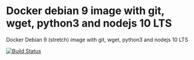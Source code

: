 # Docker debian 9 image with git, wget, python3 and nodejs 10 LTS

Docker Debian 9 (stretch) image with git, wget, python3 and nodejs 10 LTS


[![Build Status](https://travis-ci.com/diuis/docker-debian9-git_wget_python3_nodejs.svg?branch=master)](https://travis-ci.com/diuis/docker-debian9-git_wget_python3_nodejs)